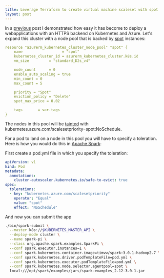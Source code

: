 ```yaml
---
title: Leverage Terraform to create virtual machine scaleset with spot instances
layout: post
---
```

In a [previous](https://timvw.be/2020/02/10/terraform-azure-k8s-nginx-letsencrypt.html) post I demonstrated how easy it has become to deploy a webapplications with an HTTPS backend on Kubernetes and Azure. Let's expand this cluster with a node pool that is backed by [spot](https://azure.microsoft.com/en-us/pricing/spot/) instances:

```yaml
resource "azurerm_kubernetes_cluster_node_pool" "spot" {
    name                  = "spot"
    kubernetes_cluster_id = azurerm_kubernetes_cluster.k8s.id
    vm_size         = "standard_D2s_v4"

    node_count      = 0
    enable_auto_scaling = true
    min_count = 0
    max_count = 5

    priority = "Spot"
    eviction_policy = "Delete"
    spot_max_price = 0.02

    tags       = var.tags
}
```

The nodes in this pool will be [tainted](https://kubernetes.io/docs/concepts/scheduling-eviction/taint-and-toleration/) with kubernetes.azure.com/scalesetpriority=spot:NoSchedule.

For a pod to land on a node in this pool you will have to specify a toleration. Here is how you would do this in [Apache Spark](https://spark.apache.org/):

First create a pod.yml file in which you specify the toleration:

```yaml
apiVersion: v1
kind: Pod
metadata:
  annotations:
    cluster-autoscaler.kubernetes.io/safe-to-evict: true
spec:
  tolerations:
  - key: "kubernetes.azure.com/scalesetpriority"
    operator: "Equal"
    value: "spot"
    effect: "NoSchedule"
```

And now you can submit the app

```bash
./bin/spark-submit \
  --master k8s://$KUBERNETES_MASTER_API \
  --deploy-mode cluster \
  --name spark-pi \
  --class org.apache.spark.examples.SparkPi \
  --conf spark.executor.instances=1 \
  --conf spark.kubernetes.container.image=timvw/spark:3.0.1-hadoop2.7 \
  --conf spark.kubernetes.driver.podTemplateFile=pod.yml \
  --conf spark.kubernetes.executor.podTemplateFile=pod.yml \
  --conf spark.kubernetes.node.selector.agentpool=spot \
  local:///opt/spark/examples/jars/spark-examples_2.12-3.0.1.jar
```
